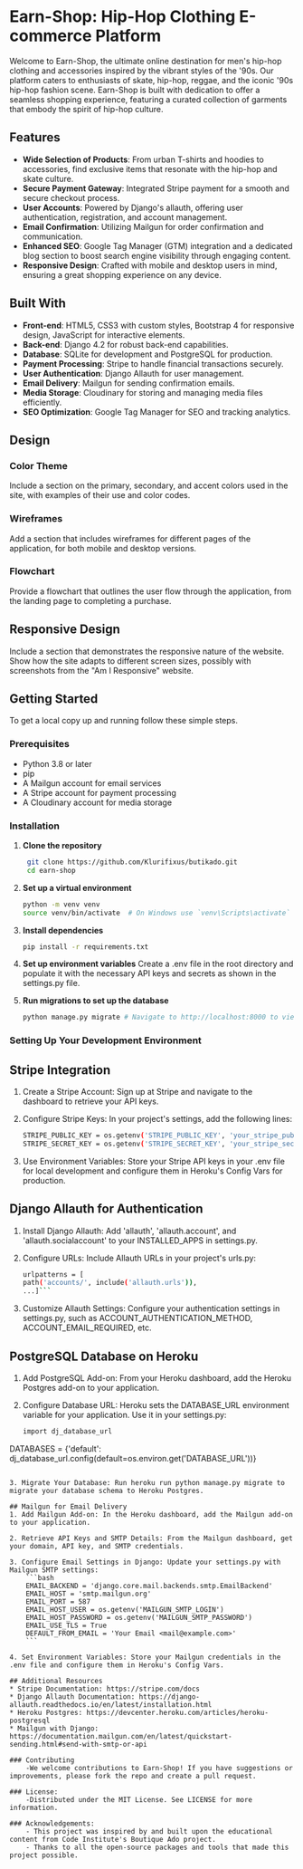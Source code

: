# Earn-Shop: Hip-Hop Clothing E-commerce Platform

Welcome to Earn-Shop, the ultimate online destination for men's hip-hop clothing and accessories inspired by the vibrant styles of the '90s. Our platform caters to enthusiasts of skate, hip-hop, reggae, and the iconic '90s hip-hop fashion scene. Earn-Shop is built with dedication to offer a seamless shopping experience, featuring a curated collection of garments that embody the spirit of hip-hop culture.

## Features

- **Wide Selection of Products**: From urban T-shirts and hoodies to accessories, find exclusive items that resonate with the hip-hop and skate culture.
- **Secure Payment Gateway**: Integrated Stripe payment for a smooth and secure checkout process.
- **User Accounts**: Powered by Django's allauth, offering user authentication, registration, and account management.
- **Email Confirmation**: Utilizing Mailgun for order confirmation and communication.
- **Enhanced SEO**: Google Tag Manager (GTM) integration and a dedicated blog section to boost search engine visibility through engaging content.
- **Responsive Design**: Crafted with mobile and desktop users in mind, ensuring a great shopping experience on any device.

## Built With

- **Front-end**: HTML5, CSS3 with custom styles, Bootstrap 4 for responsive design, JavaScript for interactive elements.
- **Back-end**: Django 4.2 for robust back-end capabilities.
- **Database**: SQLite for development and PostgreSQL for production.
- **Payment Processing**: Stripe to handle financial transactions securely.
- **User Authentication**: Django Allauth for user management.
- **Email Delivery**: Mailgun for sending confirmation emails.
- **Media Storage**: Cloudinary for storing and managing media files efficiently.
- **SEO Optimization**: Google Tag Manager for SEO and tracking analytics.

## Design

### Color Theme

Include a section on the primary, secondary, and accent colors used in the site, with examples of their use and color codes.

### Wireframes

Add a section that includes wireframes for different pages of the application, for both mobile and desktop versions.

### Flowchart

Provide a flowchart that outlines the user flow through the application, from the landing page to completing a purchase.

## Responsive Design

Include a section that demonstrates the responsive nature of the website. Show how the site adapts to different screen sizes, possibly with screenshots from the "Am I Responsive" website.

## Getting Started

To get a local copy up and running follow these simple steps.

### Prerequisites

- Python 3.8 or later
- pip
- A Mailgun account for email services
- A Stripe account for payment processing
- A Cloudinary account for media storage

### Installation

1. **Clone the repository**

   ```bash
    git clone https://github.com/Klurifixus/butikado.git
    cd earn-shop
    ```

2. **Set up a virtual environment**
    ```bash
    python -m venv venv
    source venv/bin/activate  # On Windows use `venv\Scripts\activate`
    ```

3. **Install dependencies**
    ```bash
    pip install -r requirements.txt
    ```

4. **Set up environment variables**
   Create a .env file in the root directory and populate it with the necessary API keys and secrets as shown in the settings.py file.

5. **Run migrations to set up the database**
    ```bash
    python manage.py migrate # Navigate to http://localhost:8000 to view the app.
    ```

### Setting Up Your Development Environment

## Stripe Integration
1. Create a Stripe Account: Sign up at Stripe and navigate to the dashboard to retrieve your API keys.

2. Configure Stripe Keys: In your project's settings, add the following lines:
    ```bash
    STRIPE_PUBLIC_KEY = os.getenv('STRIPE_PUBLIC_KEY', 'your_stripe_public_key')
    STRIPE_SECRET_KEY = os.getenv('STRIPE_SECRET_KEY', 'your_stripe_secret_key')
    ```

3. Use Environment Variables: Store your Stripe API keys in your .env file for local development and configure them in Heroku's Config   Vars for production.

## Django Allauth for Authentication
1. Install Django Allauth: Add 'allauth', 'allauth.account', and 'allauth.socialaccount' to your INSTALLED_APPS in settings.py.

2. Configure URLs: Include Allauth URLs in your project's urls.py:
    ```bash
    urlpatterns = [
    path('accounts/', include('allauth.urls')),
    ...]```

3.  Customize Allauth Settings: Configure your authentication settings in settings.py, such as ACCOUNT_AUTHENTICATION_METHOD,   ACCOUNT_EMAIL_REQUIRED, etc.   

## PostgreSQL Database on Heroku
1. Add PostgreSQL Add-on: From your Heroku dashboard, add the Heroku Postgres add-on to your application.

2. Configure Database URL: Heroku sets the DATABASE_URL environment variable for your application. Use it in your settings.py:
    ```bash
    import dj_database_url
DATABASES = {'default': dj_database_url.config(default=os.environ.get('DATABASE_URL'))}
```

3. Migrate Your Database: Run heroku run python manage.py migrate to migrate your database schema to Heroku Postgres.

## Mailgun for Email Delivery
1. Add Mailgun Add-on: In the Heroku dashboard, add the Mailgun add-on to your application.

2. Retrieve API Keys and SMTP Details: From the Mailgun dashboard, get your domain, API key, and SMTP credentials.

3. Configure Email Settings in Django: Update your settings.py with Mailgun SMTP settings:
    ```bash
    EMAIL_BACKEND = 'django.core.mail.backends.smtp.EmailBackend'
    EMAIL_HOST = 'smtp.mailgun.org'
    EMAIL_PORT = 587
    EMAIL_HOST_USER = os.getenv('MAILGUN_SMTP_LOGIN')
    EMAIL_HOST_PASSWORD = os.getenv('MAILGUN_SMTP_PASSWORD')
    EMAIL_USE_TLS = True
    DEFAULT_FROM_EMAIL = 'Your Email <mail@example.com>'
    ```

4. Set Environment Variables: Store your Mailgun credentials in the .env file and configure them in Heroku's Config Vars.

## Additional Resources
* Stripe Documentation: https://stripe.com/docs
* Django Allauth Documentation: https://django-allauth.readthedocs.io/en/latest/installation.html
* Heroku Postgres: https://devcenter.heroku.com/articles/heroku-postgresql
* Mailgun with Django: https://documentation.mailgun.com/en/latest/quickstart-sending.html#send-with-smtp-or-api

### Contributing
    -We welcome contributions to Earn-Shop! If you have suggestions or improvements, please fork the repo and create a pull request.

### License:
    -Distributed under the MIT License. See LICENSE for more information. 

### Acknowledgements:
    - This project was inspired by and built upon the educational content from Code Institute's Boutique Ado project.      
    - Thanks to all the open-source packages and tools that made this project possible.
